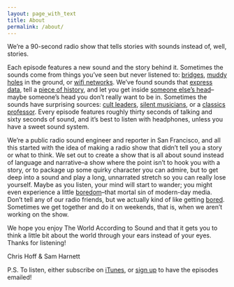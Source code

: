 ```yaml
---
layout: page_with_text
title: About
permalink: /about/
---
```


We’re a 90-second radio show that tells stories with sounds instead of, well, stories.

Each episode features a new sound and the story behind it. Sometimes the sounds come from things you’ve seen but never listened to: [bridges](https://soundcloud.com/worldaccordingtosound/4-bridge-songs), [muddy holes](https://soundcloud.com/worldaccordingtosound/1-mud-pots) in the ground, or [wifi networks](https://soundcloud.com/worldaccordingtosound/24-wifi). We’ve found sounds that [express data](https://soundcloud.com/worldaccordingtosound/20-wikipedia), tell a [piece of history](https://soundcloud.com/worldaccordingtosound/22hourcharm), and let you get inside [someone else’s head](https://soundcloud.com/worldaccordingtosound/5-auditory-hallucinations)–maybe someone’s head you don’t really want to be in.  Sometimes the sounds have surprising sources: [cult leaders](https://soundcloud.com/worldaccordingtosound/18-look-at-your-game-girl), [silent musicians](https://soundcloud.com/worldaccordingtosound/13-a-silent-song), or a [classics professor](https://soundcloud.com/worldaccordingtosound/16-the-iliad-1). Every episode features roughly thirty seconds of talking and sixty seconds of sound, and it’s best to listen with headphones, unless you have a sweet sound system.

We’re a public radio sound engineer and reporter in San Francisco, and all this started with the idea of making a radio show that didn’t tell you a story or what to think. We set out to create a show that is all about sound instead of language and narrative–a show where the point isn’t to hook you with a story, or to package up some quirky character you can admire, but to get deep into a sound and play a long, unnarrated stretch so you can really lose yourself. Maybe as you listen, your mind will start to wander; you might even experience a little [boredom](http://www.tc.umn.edu/~stou0046/kracauer)–that mortal sin of modern-day media. Don’t tell any of our radio friends, but we actually kind of like getting [bored](https://thefogthatkeepsitclear.wordpress.com/2008/07/20/work-and-boredom-from-nietzsche/). Sometimes we get together and do it on weekends, that is, when we aren’t working on the show.

We hope you enjoy The World According to Sound and that it gets you to think a little bit about the world through your ears instead of your eyes. Thanks for listening!

Chris Hoff & Sam Harnett

P.S. To listen, either subscribe on [iTunes](https://itunes.apple.com/us/podcast/the-world-according-to-sound/id1044121359), or <a href="#" data-featherlight='#lightbox-content'>sign up</a> to have the episodes emailed!


